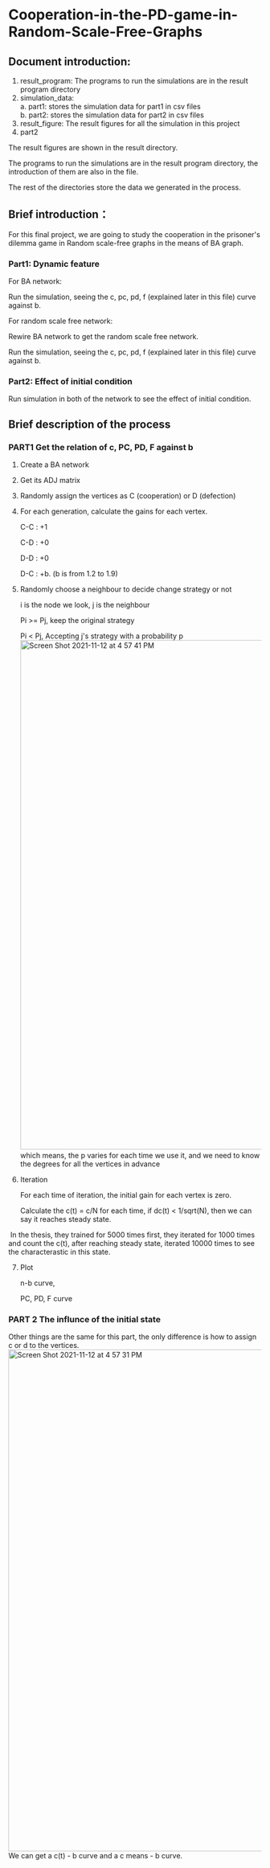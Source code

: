 # Cooperation-in-the-PD-game-in-Random-Scale-Free-Graphs

## Document introduction:

1. result_program: The programs to run the simulations are in the result program directory
2. simulation_data: \
    a. part1: stores the simulation data for part1 in csv files \
    b. part2: stores the simulation data for part2 in csv files
3. result_figure: The result figures for all the simulation in this project
4. part2
    

The result figures are shown in the result directory.

The programs to run the simulations are in the result program directory, the introduction of
them are also in the file.

The rest of the directories store the data we generated in the process.

## Brief introduction：
For this final project, we are going to study the cooperation in the prisoner's dilemma game in Random scale-free graphs in the means of BA graph.

### Part1: Dynamic feature
For BA network:

Run the simulation, seeing the c, pc, pd, f (explained later in this file) curve against b.
    
For random scale free network:

Rewire BA network to get the random scale free network.
    
Run the simulation, seeing the c, pc, pd, f (explained later in this file) curve against b.

### Part2: Effect of initial condition

Run simulation in both of the network to see the effect of initial condition.


## Brief description of the process

### PART1 Get the relation of c, PC, PD, F against b

1. Create a BA network

2. Get its ADJ matrix

3. Randomly assign the vertices as C (cooperation) or D (defection)

4. For each generation, calculate the gains for each vertex.

   C-C : +1

   C-D : +0

   D-D : +0

   D-C : +b.    (b is from 1.2 to 1.9)

5. Randomly choose a neighbour to decide change strategy or not

   i is the node we look, j is the neighbour

   Pi >= Pj,   keep the original strategy

   Pi <   Pj,   Accepting j's strategy with a probability p
   <img width="1014" alt="Screen Shot 2021-11-12 at 4 57 41 PM" src="https://user-images.githubusercontent.com/58164010/141439624-2967bbe2-2972-4383-8995-95d21577d6bf.png">
​		which means, the p varies for each time we use it, and we need to know the degrees for all the vertices in advance

6. Iteration

   For each time of iteration, the initial gain for each vertex is zero.

   Calculate the  c(t) = c/N for each time,  if dc(t) < 1/sqrt(N), then we can say it reaches steady state.

​		In the thesis, they trained for 5000 times first, they iterated for 1000 times and count the c(t), after reaching steady state, 		iterated 10000 times to see the characterastic in this state.

7. Plot

   n-b curve,

   PC, PD, F curve

### PART 2 The influnce of the initial state

Other things are the same for this part, the only difference is how to assign c or d to the vertices.
<img width="999" alt="Screen Shot 2021-11-12 at 4 57 31 PM" src="https://user-images.githubusercontent.com/58164010/141439656-519ef058-1fcd-4f82-8584-b5e93645b972.png">
We can get a c(t) - b curve and a c means - b curve.



